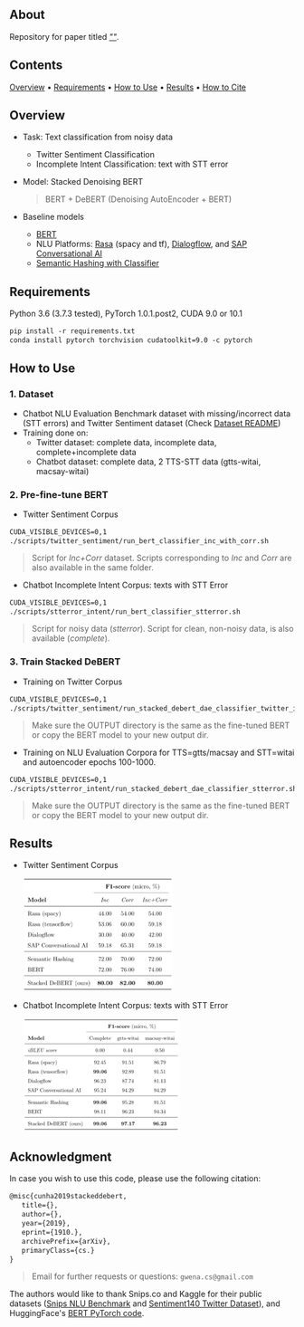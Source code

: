 ## About
Repository for paper titled [*""*](https://arxiv.org/abs/).

## Contents
[Overview](#overview) • [Requirements](#requirements) • [How to Use](#how-to-use) • [Results](#results) • [How to Cite](#acknowledgment)

## Overview
* Task: Text classification from noisy data
    * Twitter Sentiment Classification
    * Incomplete Intent Classification: text with STT error

* Model: Stacked Denoising BERT 
  > BERT + DeBERT (Denoising AutoEncoder + BERT)

* Baseline models
  * [BERT](https://github.com/huggingface/pytorch-pretrained-BERT)
  * NLU Platforms: [Rasa](https://rasa.com) (spacy and tf), [Dialogflow](https://dialogflow.com), and [SAP Conversational AI](https://cai.tools.sap) 
  * [Semantic Hashing with Classifier](https://github.com/kumar-shridhar/Know-Your-Intent)

## Requirements
Python 3.6 (3.7.3 tested), PyTorch 1.0.1.post2, CUDA 9.0 or 10.1
```
pip install -r requirements.txt
conda install pytorch torchvision cudatoolkit=9.0 -c pytorch
```

## How to Use
### 1. Dataset
* Chatbot NLU Evaluation Benchmark dataset with missing/incorrect data (STT errors) and Twitter Sentiment dataset (Check [Dataset README](./data/README.md))
* Training done on:
    * Twitter dataset: complete data, incomplete data, complete+incomplete data
    * Chatbot dataset: complete data, 2 TTS-STT data (gtts-witai, macsay-witai)

### 2. Pre-fine-tune BERT
* Twitter Sentiment Corpus
```
CUDA_VISIBLE_DEVICES=0,1 ./scripts/twitter_sentiment/run_bert_classifier_inc_with_corr.sh
```
> Script for *Inc+Corr* dataset. Scripts corresponding to *Inc* and *Corr* are also available in the same folder.

* Chatbot Incomplete Intent Corpus: texts with STT Error
```
CUDA_VISIBLE_DEVICES=0,1 ./scripts/stterror_intent/run_bert_classifier_stterror.sh
```
> Script for noisy data (*stterror*). Script for clean, non-noisy data, is also available (*complete*).

### 3. Train Stacked DeBERT
* Training on Twitter Corpus
```
CUDA_VISIBLE_DEVICES=0,1 ./scripts/twitter_sentiment/run_stacked_debert_dae_classifier_twitter_inc_with_corr.sh
```
> Make sure the OUTPUT directory is the same as the fine-tuned BERT or copy the BERT model to your new output dir.

* Training on NLU Evaluation Corpora for TTS=gtts/macsay and STT=witai and autoencoder epochs 100-1000.
```
CUDA_VISIBLE_DEVICES=0,1 ./scripts/stterror_intent/run_stacked_debert_dae_classifier_stterror.sh
```
> Make sure the OUTPUT directory is the same as the fine-tuned BERT or copy the BERT model to your new output dir.

## Results
* Twitter Sentiment Corpus
    <p align="left">
    <img src="./data/assets/results_twitter.png" height="200" alt="Results for Twitter Dataset">
    </p>

* Chatbot Incomplete Intent Corpus: texts with STT Error
    <p align="left">
    <img src="./data/assets/results_stterror_chatbot.png" height="200" alt="Results for Chatbot Intent Dataset with STT errors">
    </p>

## Acknowledgment
In case you wish to use this code, please use the following citation:

```
@misc{cunha2019stackeddebert,
   title={},
   author={},
   year={2019},
   eprint={1910.},
   archivePrefix={arXiv},
   primaryClass={cs.}
}
```
> Email for further requests or questions: `gwena.cs@gmail.com`

The authors would like to thank Snips.co and Kaggle for their public datasets ([Snips NLU Benchmark](https://github.com/snipsco/nlu-benchmark) and [Sentiment140 Twitter Dataset](https://www.kaggle.com/kazanova/sentiment140)), and HuggingFace's [BERT PyTorch code](https://github.com/huggingface/pytorch-pretrained-BERT).
